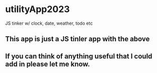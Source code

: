 # utilityApp2023
JS tinker w/ clock, date, weather, todo etc

## This app is just a JS tinler app with the above
## If you can think of anything useful that I could add in please let me know.
